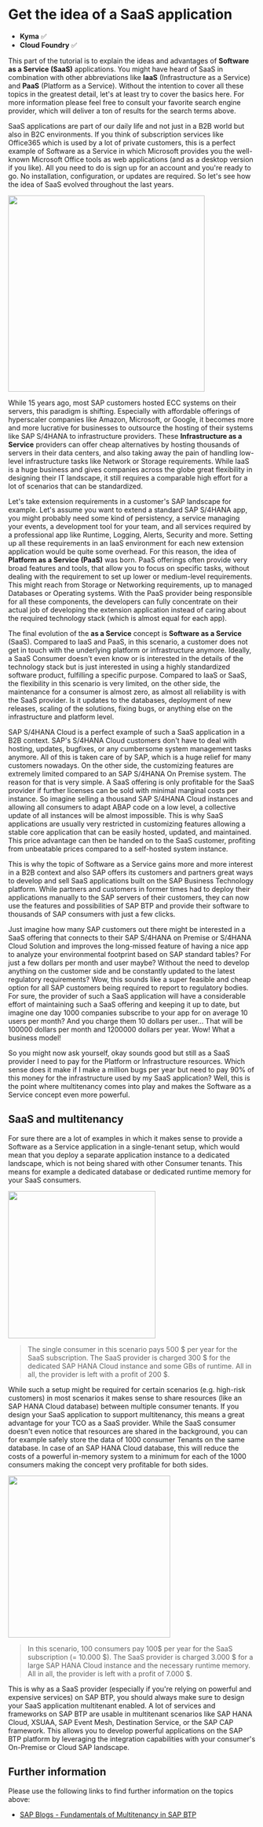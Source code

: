 # Get the idea of a SaaS application

- **Kyma** ✅ 
- **Cloud Foundry** ✅

This part of the tutorial is to explain the ideas and advantages of **Software as a Service (SaaS)** applications. You might have heard of SaaS in combination with other abbreviations like **IaaS** (Infrastructure as a Service) and **PaaS** (Platform as a Service). Without the intention to cover all these topics in the greatest detail, let's at least try to cover the basics here. For more information please feel free to consult your favorite search engine provider, which will deliver a ton of results for the search terms above. 

SaaS applications are part of our daily life and not just in a B2B world but also in B2C environments. If you think of subscription services like Office365 which is used by a lot of private customers, this is a perfect example of Software as a Service in which Microsoft provides you the well-known Microsoft Office tools as web applications (and as a desktop version if you like). All you need to do is sign up for an account and you're ready to go. No installation, configuration, or updates are required. So let's see how the idea of SaaS evolved throughout the last years. 

[<img src="./images/SaaS_IaaSPaaSSaaS.png" width="400" />](./images/SaaS_IaaSPaaSSaaS.png?raw=true)

While 15 years ago, most SAP customers hosted ECC systems on their servers, this paradigm is shifting. Especially with affordable offerings of hyperscaler companies like Amazon, Microsoft, or Google, it becomes more and more lucrative for businesses to outsource the hosting of their systems like SAP S/4HANA to infrastructure providers. These **Infrastructure as a Service** providers can offer cheap alternatives by hosting thousands of servers in their data centers, and also taking away the pain of handling low-level infrastructure tasks like Network or Storage requirements. While IaaS is a huge business and gives companies across the globe great flexibility in designing their IT landscape, it still requires a comparable high effort for a lot of scenarios that can be standardized. 

Let's take extension requirements in a customer's SAP landscape for example. Let's assume you want to extend a standard SAP S/4HANA app, you might probably need some kind of persistency, a service managing your events, a development tool for your team, and all services required by a professional app like Runtime, Logging, Alerts, Security and more. Setting up all these requirements in an IaaS environment for each new extension application would be quite some overhead. For this reason, the idea of **Platform as a Service (PaaS)** was born. PaaS offerings often provide very broad features and tools, that allow you to focus on specific tasks, without dealing with the requirement to set up lower or medium-level requirements. This might reach from Storage or Networking requirements, up to managed Databases or Operating systems. With the PaaS provider being responsible for all these components, the developers can fully concentrate on their actual job of developing the extension application instead of caring about the required technology stack (which is almost equal for each app). 

The final evolution of the **as a Service** concept is **Software as a Service** (SaaS). Compared to IaaS and PaaS, in this scenario, a customer does not get in touch with the underlying platform or infrastructure anymore. Ideally, a SaaS Consumer doesn't even know or is interested in the details of the technology stack but is just interested in using a highly standardized software product, fulfilling a specific purpose. Compared to IaaS or SaaS, the flexibility in this scenario is very limited, on the other side, the maintenance for a consumer is almost zero, as almost all reliability is with the SaaS provider. Is it updates to the databases, deployment of new releases, scaling of the solutions, fixing bugs, or anything else on the infrastructure and platform level. 

SAP S/4HANA Cloud is a perfect example of such a SaaS application in a B2B context. SAP's S/4HANA Cloud customers don't have to deal with hosting, updates, bugfixes, or any cumbersome system management tasks anymore. All of this is taken care of by SAP, which is a huge relief for many customers nowadays. On the other side, the customizing features are extremely limited compared to an SAP S/4HANA On Premise system. The reason for that is very simple. A SaaS offering is only profitable for the SaaS provider if further licenses can be sold with minimal marginal costs per instance. So imagine selling a thousand SAP S/4HANA Cloud instances and allowing all consumers to adapt ABAP code on a low level, a collective update of all instances will be almost impossible. This is why SaaS applications are usually very restricted in customizing features allowing a stable core application that can be easily hosted, updated, and maintained. This price advantage can then be handed on to the SaaS customer, profiting from unbeatable prices compared to a self-hosted system instance. 

This is why the topic of Software as a Service gains more and more interest in a B2B context and also SAP offers its customers and partners great ways to develop and sell SaaS applications built on the SAP Business Technology platform. While partners and customers in former times had to deploy their applications manually to the SAP servers of their customers, they can now use the features and possibilities of SAP BTP and provide their software to thousands of SAP consumers with just a few clicks. 

Just imagine how many SAP customers out there might be interested in a SaaS offering that connects to their SAP S/4HANA on Premise or S/4HANA Cloud Solution and improves the long-missed feature of having a nice app to analyze your environmental footprint based on SAP standard tables? For just a few dollars per month and user maybe? Without the need to develop anything on the customer side and be constantly updated to the latest regulatory requirements? Wow, this sounds like a super feasible and cheap option for all SAP customers being required to report to regulatory bodies. For sure, the provider of such a SaaS application will have a considerable effort of maintaining such a SaaS offering and keeping it up to date, but imagine one day 1000 companies subscribe to your app for on average 10 users per month? And you charge them 10 dollars per user... That will be 100000 dollars per month and 1200000 dollars per year. Wow! What a business model! 

So you might now ask yourself, okay sounds good but still as a SaaS provider I need to pay for the Platform or Infrastructure resources. Which sense does it make if I make a million bugs per year but need to pay 90% of this money for the infrastructure used by my SaaS application? Well, this is the point where multitenancy comes into play and makes the Software as a Service concept even more powerful. 


## SaaS and multitenancy

For sure there are a lot of examples in which it makes sense to provide a Software as a Service application in a single-tenant setup, which would mean that you deploy a separate application instance to a dedicated landscape, which is not being shared with other Consumer tenants. This means for example a dedicated database or dedicated runtime memory for your SaaS consumers. 

[<img src="./images/SaaS_SingleTenant.png" width="300" />](./images/SaaS_SingleTenant.png?raw=true)

> The single consumer in this scenario pays 500 $ per year for the SaaS subscription. The SaaS provider is charged 300 $ for the dedicated SAP HANA Cloud instance and some GBs of runtime. All in all, the provider is left with a profit of 200 $.  

While such a setup might be required for certain scenarios (e.g. high-risk customers) in most scenarios it makes sense to share resources (like an SAP HANA Cloud database) between multiple consumer tenants. If you design your SaaS application to support multitenancy, this means a great advantage for your TCO as a SaaS provider. While the SaaS consumer doesn't even notice that resources are shared in the background, you can for example safely store the data of 1000 consumer Tenants on the same database. In case of an SAP HANA Cloud database, this will reduce the costs of a powerful in-memory system to a minimum for each of the 1000 consumers making the concept very profitable for both sides. 

[<img src="./images/SaaS_MultiTenant.png" width="330" />](./images/SaaS_MultiTenant.png?raw=true)

> In this scenario, 100 consumers pay 100$ per year for the SaaS subscription (= 10.000 $). The SaaS provider is charged 3.000 $ for a large SAP HANA Cloud instance and the necessary runtime memory. All in all, the provider is left with a profit of 7.000 $.  

This is why as a SaaS provider (especially if you're relying on powerful and expensive services) on SAP BTP, you should always make sure to design your SaaS application multitenant enabled. A lot of services and frameworks on SAP BTP are usable in multitenant scenarios like SAP HANA Cloud, XSUAA, SAP Event Mesh, Destination Service, or the SAP CAP framework. This allows you to develop powerful applications on the SAP BTP platform by leveraging the integration capabilities with your consumer's On-Premise or Cloud SAP landscape. 


## Further information

Please use the following links to find further information on the topics above:

* [SAP Blogs - Fundamentals of Multitenancy in SAP BTP](https://community.sap.com/t5/technology-blogs-by-sap/fundamentals-of-multitenancy-in-sap-btp/ba-p/13527283)
